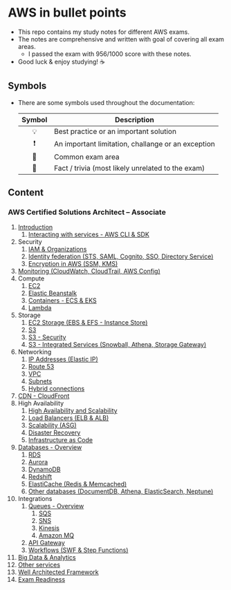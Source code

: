 # AWS in bullet points

- This repo contains my study notes for different AWS exams.
- The notes are comprehensive and written with goal of covering all exam areas.
  - I passed the exam with 956/1000 score with these notes.
- Good luck & enjoy studying! ☕

## Symbols

- There are some symbols used throughout the documentation:

    | Symbol | Description |
    |:------:|-------------|
    | 💡 | Best practice or an important solution |
    | ❗ | An important limitation, challange or an exception |
    | 📝 | Common exam area |
    | 🤗 | Fact / trivia (most likely unrelated to the exam) |

## Content

### AWS Certified Solutions Architect – Associate

1. [Introduction](./saa/1.%20Introduction.md)
    1. [Interacting with services - AWS CLI & SDK](./saa/1.1.%20Interacting%20with%20services%20-%20AWS%20CLI%20&%20SDK.md)
2. Security
    1. [IAM & Organizations](./saa/2.1.%20Security%20-%20IAM%20&%20Organizations.md)
    2. [Identity federation (STS, SAML, Cognito, SSO, Directory Service)](./saa/2.2.%20Security%20-%20Identity%20federation%20(STS,%20SAML,%20Cognito,%20SSO,%20Directory%20Service).md)
    3. [Encryption in AWS (SSM, KMS)](./saa/2.3.%20Security%20-%20Encryption%20in%20AWS%20(SSM,%20KMS).md)
3. [Monitoring (CloudWatch, CloudTrail, AWS Config)](./saa/3.%20Monitoring%20-%20CloudWatch,%20CloudTrail,%20AWS%20Config.md)
4. Compute
    1. [EC2](./saa/4.1.%20Compute%20-%20EC2.md)
    2. [Elastic Beanstalk](./saa/4.2.%20Compute%20-%20Elastic%20Beanstalk.md)
    3. [Containers - ECS & EKS](./saa/4.3.%20Compute%20-%20Containers%20-%20ECS%20&%20EKS.md)
    4. [Lambda](./saa/4.4.%20Compute%20-%20Lambda.md)
5. Storage
    1. [EC2 Storage (EBS & EFS - Instance Store)](./saa/5.1.%20Storage%20-%20EC2%20Storage%20(EBS%20&%20EFS%20&%20Instance%20Store).md)
    2. [S3](./saa/5.2.%20Storage%20-%20S3.md)
    3. [S3 - Security](./saa/5.3.%20Storage%20-%20S3%20-%20Security.md)
    4. [S3 - Integrated Services (Snowball, Athena, Storage Gateway)](./saa/5.4.%20Storage%20-%20S3%20Integrated%20Services%20(Snowball,%20Athena,%20Storage%20Gateway).md)
6. Networking
    1. [IP Addresses (Elastic IP)](./saa/6.1%20Networking%20-%20IP%20Addresses%20(Elastic%20IP).md)
    2. [Route 53](./saa/6.2.%20Networking%20-%20Route%2053.md)
    3. [VPC](./saa/6.3.%20Networking%20-%20VPC.md)
    4. [Subnets](./saa/6.4.%20Networking%20-%20VPC%20-%20Subnets.md)
    5. [Hybrid connections](./saa/6.5.%20Networking%20-%20Hybrid%20connections.md)
7. [CDN - CloudFront](./saa/7.%20CDN%20-%20CloudFront.md)
8. High Availability
    1. [High Availability and Scalability](./saa/8.1.%20High%20Availability%20-%20High%20Availability%20and%20Scalability.md)
    2. [Load Balancers (ELB & ALB)](./saa/8.2.%20High%20Availability%20-%20Load%20Balancers%20(ELB%20&%20ALB).md)
    3. [Scalability (ASG)](./saa/8.3.%20High%20Availability%20-%20Scalability%20(ASG).md)
    4. [Disaster Recovery](./saa/8.4.%20High%20Availability%20-%20Disaster%20Recovery.md)
    5. [Infrastructure as Code](./saa/8.5.%20High%20Availability%20-%20Infrastructure%20as%20Code.md)
9. [Databases - Overview](./saa/9.%20Databases%20-%20Overview.md)
    1. [RDS](./saa/9.1.%20Databases%20-%20RDS.md)
    2. [Aurora](./saa/9.2.%20Databases%20-%20Aurora.md)
    3. [DynamoDB](./saa/9.3.%20Databases%20-%20DynamoDB.md)
    4. [Redshift](./saa/9.4.%20Databases%20-%20Redshift.md)
    5. [ElastiCache (Redis & Memcached)](./saa/9.5.%20Databases%20-%20ElastiCache%20(Redis%20&%20Memcached).md)
    6. [Other databases (DocumentDB, Athena, ElasticSearch, Neptune)](./saa/9.6.%20Databases%20-%20Other%20databases%20(DocumentDB,%20Athena,%20ElasticSearch,%20Neptune).md)
10. Integrations
    1. [Queues - Overview](./saa/10.1.%20Integrations%20-%20Queues%20-%20Overview.md)
       1. [SQS](./saa/10.1.1.%20Integrations%20-%20Queues%20-%20SQS.md)
       2. [SNS](./saa/10.1.2.%20Integrations%20-%20Queues%20-%20SNS.md)
       3. [Kinesis](./saa/10.1.3.%20Integrations%20-%20Queues%20-%20Kinesis.md)
       4. [Amazon MQ](./saa/10.1.4.%20Integrations%20-%20Queues%20-%20Amazon%20MQ.md)
    2. [API Gateway](./saa/10.2.%20Integrations%20-%20API%20Gateway.md)
    3. [Workflows (SWF & Step Functions)](./saa/10.3.%20Integrations%20-%20Workflows%20-%20SWF%20&%20Step%20Functions.md)
11. [Big Data & Analytics](./saa/11.%20Big%20Data%20&%20Data%20Analytics.md)
12. [Other services](./saa/12.%20Other%20services.md)
13. [Well Architected Framework](./saa/13.%20Well%20Architected%20Framework.md)
14. [Exam Readiness](./saa/14.%20Exam%20Readiness.md)
